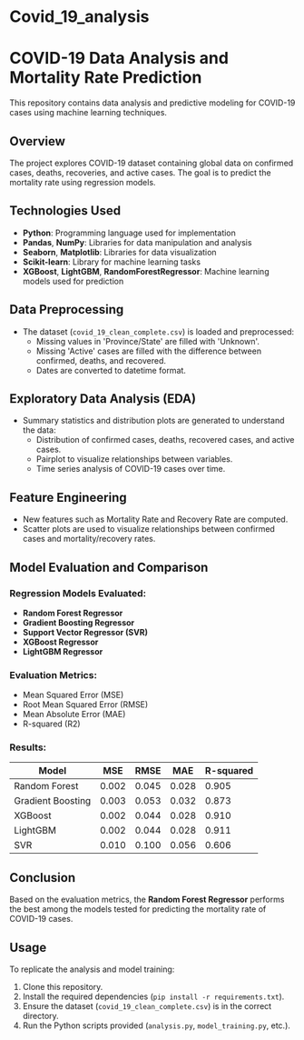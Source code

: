 # Covid_19_analysis

# COVID-19 Data Analysis and Mortality Rate Prediction

This repository contains data analysis and predictive modeling for COVID-19 cases using machine learning techniques.

## Overview

The project explores COVID-19 dataset containing global data on confirmed cases, deaths, recoveries, and active cases. The goal is to predict the mortality rate using regression models.

## Technologies Used

- **Python**: Programming language used for implementation
- **Pandas**, **NumPy**: Libraries for data manipulation and analysis
- **Seaborn**, **Matplotlib**: Libraries for data visualization
- **Scikit-learn**: Library for machine learning tasks
- **XGBoost**, **LightGBM**, **RandomForestRegressor**: Machine learning models used for prediction

## Data Preprocessing

- The dataset (`covid_19_clean_complete.csv`) is loaded and preprocessed:
  - Missing values in 'Province/State' are filled with 'Unknown'.
  - Missing 'Active' cases are filled with the difference between confirmed, deaths, and recovered.
  - Dates are converted to datetime format.

## Exploratory Data Analysis (EDA)

- Summary statistics and distribution plots are generated to understand the data:
  - Distribution of confirmed cases, deaths, recovered cases, and active cases.
  - Pairplot to visualize relationships between variables.
  - Time series analysis of COVID-19 cases over time.

## Feature Engineering

- New features such as Mortality Rate and Recovery Rate are computed.
- Scatter plots are used to visualize relationships between confirmed cases and mortality/recovery rates.

## Model Evaluation and Comparison

### Regression Models Evaluated:
- **Random Forest Regressor**
- **Gradient Boosting Regressor**
- **Support Vector Regressor (SVR)**
- **XGBoost Regressor**
- **LightGBM Regressor**

### Evaluation Metrics:
- Mean Squared Error (MSE)
- Root Mean Squared Error (RMSE)
- Mean Absolute Error (MAE)
- R-squared (R2)

### Results:

| Model                | MSE       | RMSE      | MAE       | R-squared |
|----------------------|-----------|-----------|-----------|-----------|
| Random Forest        | 0.002     | 0.045     | 0.028     | 0.905     |
| Gradient Boosting    | 0.003     | 0.053     | 0.032     | 0.873     |
| XGBoost              | 0.002     | 0.044     | 0.028     | 0.910     |
| LightGBM             | 0.002     | 0.044     | 0.028     | 0.911     |
| SVR                  | 0.010     | 0.100     | 0.056     | 0.606     |

## Conclusion

Based on the evaluation metrics, the **Random Forest Regressor** performs the best among the models tested for predicting the mortality rate of COVID-19 cases.

## Usage

To replicate the analysis and model training:

1. Clone this repository.
2. Install the required dependencies (`pip install -r requirements.txt`).
3. Ensure the dataset (`covid_19_clean_complete.csv`) is in the correct directory.
4. Run the Python scripts provided (`analysis.py`, `model_training.py`, etc.).

